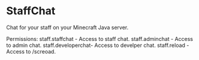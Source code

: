 # StaffChat
Chat for your staff on your Minecraft Java server. 

Permissions:
staff.staffchat - Access to staff chat.
staff.adminchat - Access to admin chat.
staff.developerchat- Access to develper chat.
staff.reload - Access to /screoad.

